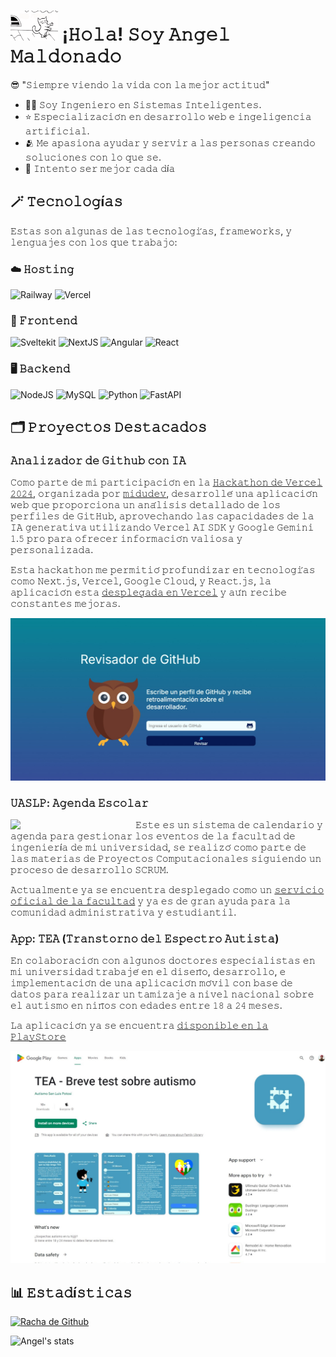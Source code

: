 # ![dancing-cat](/assets/dancing-cat.gif) ¡𝙷𝚘𝚕𝚊! 𝚂𝚘𝚢 𝙰𝚗𝚐𝚎𝚕 𝙼𝚊𝚕𝚍𝚘𝚗𝚊𝚍𝚘

😎 "𝚂𝚒𝚎𝚖𝚙𝚛𝚎 𝚟𝚒𝚎𝚗𝚍𝚘 𝚕𝚊 𝚟𝚒𝚍𝚊 𝚌𝚘𝚗 𝚕𝚊 𝚖𝚎𝚓𝚘𝚛 𝚊𝚌𝚝𝚒𝚝𝚞𝚍"

- 🧑‍💻 𝚂𝚘𝚢 𝙸𝚗𝚐𝚎𝚗𝚒𝚎𝚛𝚘 𝚎𝚗 𝚂𝚒𝚜𝚝𝚎𝚖𝚊𝚜 𝙸𝚗𝚝𝚎𝚕𝚒𝚐𝚎𝚗𝚝𝚎𝚜.
- ⭐ 𝙴𝚜𝚙𝚎𝚌𝚒𝚊𝚕𝚒𝚣𝚊𝚌𝚒𝚘́𝚗 𝚎𝚗 𝚍𝚎𝚜𝚊𝚛𝚛𝚘𝚕𝚕𝚘 𝚠𝚎𝚋 𝚎 𝚒𝚗𝚐𝚎𝚕𝚒𝚐𝚎𝚗𝚌𝚒𝚊 𝚊𝚛𝚝𝚒𝚏𝚒𝚌𝚒𝚊𝚕.
- 🫂 𝙼𝚎 𝚊𝚙𝚊𝚜𝚒𝚘𝚗𝚊 𝚊𝚢𝚞𝚍𝚊𝚛 𝚢 𝚜𝚎𝚛𝚟𝚒𝚛 𝚊 𝚕𝚊𝚜 𝚙𝚎𝚛𝚜𝚘𝚗𝚊𝚜 𝚌𝚛𝚎𝚊𝚗𝚍𝚘 𝚜𝚘𝚕𝚞𝚌𝚒𝚘𝚗𝚎𝚜 𝚌𝚘𝚗 𝚕𝚘 𝚚𝚞𝚎 𝚜𝚎.
- 🏃 𝙸𝚗𝚝𝚎𝚗𝚝𝚘 𝚜𝚎𝚛 𝚖𝚎𝚓𝚘𝚛 𝚌𝚊𝚍𝚊 𝚍í𝚊

## 🪄 𝚃𝚎𝚌𝚗𝚘𝚕𝚘𝚐í𝚊𝚜

𝙴𝚜𝚝𝚊𝚜 𝚜𝚘𝚗 𝚊𝚕𝚐𝚞𝚗𝚊𝚜 𝚍𝚎 𝚕𝚊𝚜 𝚝𝚎𝚌𝚗𝚘𝚕𝚘𝚐𝚒́𝚊𝚜, 𝚏𝚛𝚊𝚖𝚎𝚠𝚘𝚛𝚔𝚜, 𝚢 𝚕𝚎𝚗𝚐𝚞𝚊𝚓𝚎𝚜 𝚌𝚘𝚗 𝚕𝚘𝚜 𝚚𝚞𝚎 𝚝𝚛𝚊𝚋𝚊𝚓𝚘:

### ☁️ 𝙷𝚘𝚜𝚝𝚒𝚗𝚐

![Railway](https://img.shields.io/badge/Railway-131415?style=for-the-badge&logo=railway&logoColor=white)
![Vercel](https://img.shields.io/badge/Vercel-000000?style=for-the-badge&logo=vercel&logoColor=white)

### 🎨 𝙵𝚛𝚘𝚗𝚝𝚎𝚗𝚍

![Sveltekit](https://img.shields.io/badge/SvelteKit-FF3E00?style=for-the-badge&logo=Svelte&logoColor=white)
![NextJS](https://img.shields.io/badge/next%20js-000000?style=for-the-badge&logo=nextdotjs&logoColor=white)
![Angular](https://img.shields.io/badge/angular-%23DD0031.svg?style=for-the-badge&logo=angular&logoColor=white)
![React](https://img.shields.io/badge/react-%2320232a.svg?style=for-the-badge&logo=react&logoColor=%2361DAFB)

### 🖥️ 𝙱𝚊𝚌𝚔𝚎𝚗𝚍

![NodeJS](https://img.shields.io/badge/node.js-6DA55F?style=for-the-badge&logo=node.js&logoColor=white)
![MySQL](https://img.shields.io/badge/mysql-4479A1.svg?style=for-the-badge&logo=mysql&logoColor=white)
![Python](https://img.shields.io/badge/Python-FFD43B?style=for-the-badge&logo=python&logoColor=blue)
![FastAPI](https://img.shields.io/badge/fastapi-109989?style=for-the-badge&logo=FASTAPI&logoColor=white)

## 🗂️ 𝙿𝚛𝚘𝚢𝚎𝚌𝚝𝚘𝚜 𝙳𝚎𝚜𝚝𝚊𝚌𝚊𝚍𝚘𝚜

### 𝙰𝚗𝚊𝚕𝚒𝚣𝚊𝚍𝚘𝚛 𝚍𝚎 𝙶𝚒𝚝𝚑𝚞𝚋 𝚌𝚘𝚗 𝙸𝙰

𝙲𝚘𝚖𝚘 𝚙𝚊𝚛𝚝𝚎 𝚍𝚎 𝚖𝚒 𝚙𝚊𝚛𝚝𝚒𝚌𝚒𝚙𝚊𝚌𝚒𝚘́𝚗 𝚎𝚗 𝚕𝚊 [𝙷𝚊𝚌𝚔𝚊𝚝𝚑𝚘𝚗 𝚍𝚎 𝚅𝚎𝚛𝚌𝚎𝚕 𝟸𝟶𝟸𝟺](https://github.com/midudev/hackaton-vercel-2024), 𝚘𝚛𝚐𝚊𝚗𝚒𝚣𝚊𝚍𝚊 𝚙𝚘𝚛 [𝚖𝚒𝚍𝚞𝚍𝚎𝚟](https://github.com/midudev), 𝚍𝚎𝚜𝚊𝚛𝚛𝚘𝚕𝚕𝚎́ 𝚞𝚗𝚊 𝚊𝚙𝚕𝚒𝚌𝚊𝚌𝚒𝚘́𝚗 𝚠𝚎𝚋 𝚚𝚞𝚎 𝚙𝚛𝚘𝚙𝚘𝚛𝚌𝚒𝚘𝚗𝚊 𝚞𝚗 𝚊𝚗𝚊́𝚕𝚒𝚜𝚒𝚜 𝚍𝚎𝚝𝚊𝚕𝚕𝚊𝚍𝚘 𝚍𝚎 𝚕𝚘𝚜 𝚙𝚎𝚛𝚏𝚒𝚕𝚎𝚜 𝚍𝚎 𝙶𝚒𝚝𝙷𝚞𝚋, 𝚊𝚙𝚛𝚘𝚟𝚎𝚌𝚑𝚊𝚗𝚍𝚘 𝚕𝚊𝚜 𝚌𝚊𝚙𝚊𝚌𝚒𝚍𝚊𝚍𝚎𝚜 𝚍𝚎 𝚕𝚊 𝙸𝙰 𝚐𝚎𝚗𝚎𝚛𝚊𝚝𝚒𝚟𝚊 𝚞𝚝𝚒𝚕𝚒𝚣𝚊𝚗𝚍𝚘 𝚅𝚎𝚛𝚌𝚎𝚕 𝙰𝙸 𝚂𝙳𝙺 𝚢 𝙶𝚘𝚘𝚐𝚕𝚎 𝙶𝚎𝚖𝚒𝚗𝚒 𝟷.𝟻 𝚙𝚛𝚘 𝚙𝚊𝚛𝚊 𝚘𝚏𝚛𝚎𝚌𝚎𝚛 𝚒𝚗𝚏𝚘𝚛𝚖𝚊𝚌𝚒𝚘́𝚗 𝚟𝚊𝚕𝚒𝚘𝚜𝚊 𝚢 𝚙𝚎𝚛𝚜𝚘𝚗𝚊𝚕𝚒𝚣𝚊𝚍𝚊.

𝙴𝚜𝚝𝚊 𝚑𝚊𝚌𝚔𝚊𝚝𝚑𝚘𝚗 𝚖𝚎 𝚙𝚎𝚛𝚖𝚒𝚝𝚒𝚘́ 𝚙𝚛𝚘𝚏𝚞𝚗𝚍𝚒𝚣𝚊𝚛 𝚎𝚗 𝚝𝚎𝚌𝚗𝚘𝚕𝚘𝚐𝚒́𝚊𝚜 𝚌𝚘𝚖𝚘 𝙽𝚎𝚡𝚝.𝚓𝚜, 𝚅𝚎𝚛𝚌𝚎𝚕, 𝙶𝚘𝚘𝚐𝚕𝚎 𝙲𝚕𝚘𝚞𝚍, 𝚢 𝚁𝚎𝚊𝚌𝚝.𝚓𝚜, 𝚕𝚊 𝚊𝚙𝚕𝚒𝚌𝚊𝚌𝚒𝚘́𝚗 𝚎𝚜𝚝𝚊 [𝚍𝚎𝚜𝚙𝚕𝚎𝚐𝚊𝚍𝚊 𝚎𝚗 𝚅𝚎𝚛𝚌𝚎𝚕](https://analizador-ia-github.vercel.app/) 𝚢 𝚊𝚞́𝚗 𝚛𝚎𝚌𝚒𝚋𝚎 𝚌𝚘𝚗𝚜𝚝𝚊𝚗𝚝𝚎𝚜 𝚖𝚎𝚓𝚘𝚛𝚊𝚜.

[![Project Hackathon](https://github.com/AngelMaldonado/AngelMaldonado/blob/main/assets/project-hackathon.jpeg)](https://analizador-ia-github.vercel.app/)

### 𝚄𝙰𝚂𝙻𝙿: 𝙰𝚐𝚎𝚗𝚍𝚊 𝙴𝚜𝚌𝚘𝚕𝚊𝚛

<img align="left" width="200" src="./assets/agenda-escolar.gif"/>
 𝙴𝚜𝚝𝚎 𝚎𝚜 𝚞𝚗 𝚜𝚒𝚜𝚝𝚎𝚖𝚊 𝚍𝚎 𝚌𝚊𝚕𝚎𝚗𝚍𝚊𝚛𝚒𝚘 𝚢 𝚊𝚐𝚎𝚗𝚍𝚊 𝚙𝚊𝚛𝚊 𝚐𝚎𝚜𝚝𝚒𝚘𝚗𝚊𝚛 𝚕𝚘𝚜 𝚎𝚟𝚎𝚗𝚝𝚘𝚜 𝚍𝚎 𝚕𝚊 𝚏𝚊𝚌𝚞𝚕𝚝𝚊𝚍 𝚍𝚎 𝚒𝚗𝚐𝚎𝚗𝚒𝚎𝚛í𝚊 𝚍𝚎 𝚖𝚒 𝚞𝚗𝚒𝚟𝚎𝚛𝚜𝚒𝚍𝚊𝚍, 𝚜𝚎 𝚛𝚎𝚊𝚕𝚒𝚣𝚘́ 𝚌𝚘𝚖𝚘 𝚙𝚊𝚛𝚝𝚎 𝚍𝚎 𝚕𝚊𝚜 𝚖𝚊𝚝𝚎𝚛𝚒𝚊𝚜 𝚍𝚎 𝙿𝚛𝚘𝚢𝚎𝚌𝚝𝚘𝚜 𝙲𝚘𝚖𝚙𝚞𝚝𝚊𝚌𝚒𝚘𝚗𝚊𝚕𝚎𝚜 𝚜𝚒𝚐𝚞𝚒𝚎𝚗𝚍𝚘 𝚞𝚗 𝚙𝚛𝚘𝚌𝚎𝚜𝚘 𝚍𝚎 𝚍𝚎𝚜𝚊𝚛𝚛𝚘𝚕𝚕𝚘 𝚂𝙲𝚁𝚄𝙼.

𝙰𝚌𝚝𝚞𝚊𝚕𝚖𝚎𝚗𝚝𝚎 𝚢𝚊 𝚜𝚎 𝚎𝚗𝚌𝚞𝚎𝚗𝚝𝚛𝚊 𝚍𝚎𝚜𝚙𝚕𝚎𝚐𝚊𝚍𝚘 𝚌𝚘𝚖𝚘 𝚞𝚗 [𝚜𝚎𝚛𝚟𝚒𝚌𝚒𝚘 𝚘𝚏𝚒𝚌𝚒𝚊𝚕 𝚍𝚎 𝚕𝚊 𝚏𝚊𝚌𝚞𝚕𝚝𝚊𝚍](https://servicios.ing.uaslp.mx/agenda-escolar/) 𝚢 𝚢𝚊 𝚎𝚜 𝚍𝚎 𝚐𝚛𝚊𝚗 𝚊𝚢𝚞𝚍𝚊 𝚙𝚊𝚛𝚊 𝚕𝚊 𝚌𝚘𝚖𝚞𝚗𝚒𝚍𝚊𝚍 𝚊𝚍𝚖𝚒𝚗𝚒𝚜𝚝𝚛𝚊𝚝𝚒𝚟𝚊 𝚢 𝚎𝚜𝚝𝚞𝚍𝚒𝚊𝚗𝚝𝚒𝚕.



### 𝙰𝚙𝚙: 𝚃𝙴𝙰 (𝚃𝚛𝚊𝚗𝚜𝚝𝚘𝚛𝚗𝚘 𝚍𝚎𝚕 𝙴𝚜𝚙𝚎𝚌𝚝𝚛𝚘 𝙰𝚞𝚝𝚒𝚜𝚝𝚊)

𝙴𝚗 𝚌𝚘𝚕𝚊𝚋𝚘𝚛𝚊𝚌𝚒𝚘́𝚗 𝚌𝚘𝚗 𝚊𝚕𝚐𝚞𝚗𝚘𝚜 𝚍𝚘𝚌𝚝𝚘𝚛𝚎𝚜 𝚎𝚜𝚙𝚎𝚌𝚒𝚊𝚕𝚒𝚜𝚝𝚊𝚜 𝚎𝚗 𝚖𝚒 𝚞𝚗𝚒𝚟𝚎𝚛𝚜𝚒𝚍𝚊𝚍 𝚝𝚛𝚊𝚋𝚊𝚓𝚎́ 𝚎𝚗 𝚎𝚕 𝚍𝚒𝚜𝚎𝚗̃𝚘, 𝚍𝚎𝚜𝚊𝚛𝚛𝚘𝚕𝚕𝚘, 𝚎 𝚒𝚖𝚙𝚕𝚎𝚖𝚎𝚗𝚝𝚊𝚌𝚒𝚘́𝚗 𝚍𝚎 𝚞𝚗𝚊 𝚊𝚙𝚕𝚒𝚌𝚊𝚌𝚒𝚘́𝚗 𝚖𝚘́𝚟𝚒𝚕 𝚌𝚘𝚗 𝚋𝚊𝚜𝚎 𝚍𝚎 𝚍𝚊𝚝𝚘𝚜 𝚙𝚊𝚛𝚊 𝚛𝚎𝚊𝚕𝚒𝚣𝚊𝚛 𝚞𝚗 𝚝𝚊𝚖𝚒𝚣𝚊𝚓𝚎 𝚊 𝚗𝚒𝚟𝚎𝚕 𝚗𝚊𝚌𝚒𝚘𝚗𝚊𝚕 𝚜𝚘𝚋𝚛𝚎 𝚎𝚕 𝚊𝚞𝚝𝚒𝚜𝚖𝚘 𝚎𝚗 𝚗𝚒𝚗̃𝚘𝚜 𝚌𝚘𝚗 𝚎𝚍𝚊𝚍𝚎𝚜 𝚎𝚗𝚝𝚛𝚎 𝟷𝟾 𝚊 𝟸𝟺 𝚖𝚎𝚜𝚎𝚜.

𝙻𝚊 𝚊𝚙𝚕𝚒𝚌𝚊𝚌𝚒𝚘́𝚗 𝚢𝚊 𝚜𝚎 𝚎𝚗𝚌𝚞𝚎𝚗𝚝𝚛𝚊 [𝚍𝚒𝚜𝚙𝚘𝚗𝚒𝚋𝚕𝚎 𝚎𝚗 𝚕𝚊 𝙿𝚕𝚊𝚢𝚂𝚝𝚘𝚛𝚎](https://play.google.com/store/apps/details?id=com.slp.tea)

[![TEA App](https://github.com/AngelMaldonado/AngelMaldonado/blob/main/assets/project-tea.jpeg)](https://play.google.com/store/apps/details?id=com.slp.tea)

## 📊 𝙴𝚜𝚝𝚊𝚍í𝚜𝚝𝚒𝚌𝚊𝚜

[![Racha de Github](https://github-readme-streak-stats.herokuapp.com?user=AngelMaldonado&theme=dark&locale=es)](https://git.io/streak-stats)

![Angel's stats](https://github-readme-stats.vercel.app/api?username=angelmaldonado&show_icons=true&theme=dark&icon_color=FB8C00&ring_color=FB8C00&text_color=FFF&custom_title=Stats+de+Angel&locale=es)
